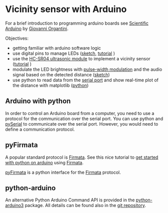 # Vicinity sensor with Arduino

For a brief introduction to programming arduino boards see [Scientific Arduino](https://www.roma1.infn.it/people/organtini/publications/scientificArduino.pdf) by [Giovanni Organtini](http://www.roma1.infn.it/people/organtini/).

Objectives:
- getting familiar with arduino software logic
- use digital pins to manage LEDs ([sketch](blink-LED.ino), [tutorial](http://www.circuitbasics.com/arduino-basics-controlling-led/) )
- use the [HC-SR04 ultrasonic module](HCSR04.pdf) to implement a vicinity sensor ([tutorial](https://howtomechatronics.com/tutorials/arduino/ultrasonic-sensor-hc-sr04/) )
- modulate the LED brightness with [pulse-width modulation](https://create.arduino.cc/projecthub/muhammad-aqib/arduino-pwm-tutorial-ae9d71)  and the audio signal based on the detected distance ([sketch](vicinity-sensor.ino))
- use python to read data from the [serial port](https://pythonhosted.org/pyserial/) and show real-time plot of the distance with matplotlib ([python](realtimeplot.py))

## Arduino with python
In order to control an Arduino board from a computer, you need to use a protocol for the communication over the serial port.
You can use python and [pySerial](https://pythonhosted.org/pyserial/) to communicate over the serial port. However, you would need to define a communication protocol.

## pyFirmata
A popular standard protocol is [Firmata](https://github.com/firmata/protocol). See this nice tutorial to [get started with python on arduino](https://realpython.com/arduino-python/) using [Firmata](https://github.com/firmata/protocol).

[pyFirmata](https://pypi.org/project/pyFirmata/) is a python interface for the  [Firmata](https://github.com/firmata/protocol) protocol.

## python-arduino
An alternative Python Arduino Command API is provided in the [python-arduino3](https://pypi.org/project/arduino-python3/) package.
All details can be found also in the [git repository](https://github.com/thearn/Python-Arduino-Command-API).
